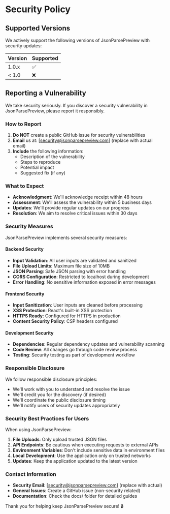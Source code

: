 # Security Policy

## Supported Versions

We actively support the following versions of JsonParsePreview with security updates:

| Version | Supported          |
| ------- | ------------------ |
| 1.0.x   | ✅ |
| < 1.0   | ❌ |

## Reporting a Vulnerability

We take security seriously. If you discover a security vulnerability in JsonParsePreview, please report it responsibly.

### How to Report

1. **Do NOT** create a public GitHub issue for security vulnerabilities
2. **Email** us at: [security@jsonparsepreview.com] (replace with actual email)
3. **Include** the following information:
   - Description of the vulnerability
   - Steps to reproduce
   - Potential impact
   - Suggested fix (if any)

### What to Expect

- **Acknowledgment**: We'll acknowledge receipt within 48 hours
- **Assessment**: We'll assess the vulnerability within 5 business days
- **Updates**: We'll provide regular updates on our progress
- **Resolution**: We aim to resolve critical issues within 30 days

### Security Measures

JsonParsePreview implements several security measures:

#### Backend Security
- **Input Validation**: All user inputs are validated and sanitized
- **File Upload Limits**: Maximum file size of 10MB
- **JSON Parsing**: Safe JSON parsing with error handling
- **CORS Configuration**: Restricted to localhost during development
- **Error Handling**: No sensitive information exposed in error messages

#### Frontend Security  
- **Input Sanitization**: User inputs are cleaned before processing
- **XSS Protection**: React's built-in XSS protection
- **HTTPS Ready**: Configured for HTTPS in production
- **Content Security Policy**: CSP headers configured

#### Development Security
- **Dependencies**: Regular dependency updates and vulnerability scanning
- **Code Review**: All changes go through code review process
- **Testing**: Security testing as part of development workflow

### Responsible Disclosure

We follow responsible disclosure principles:
- We'll work with you to understand and resolve the issue
- We'll credit you for the discovery (if desired)
- We'll coordinate the public disclosure timing
- We'll notify users of security updates appropriately

### Security Best Practices for Users

When using JsonParsePreview:

1. **File Uploads**: Only upload trusted JSON files
2. **API Endpoints**: Be cautious when executing requests to external APIs
3. **Environment Variables**: Don't include sensitive data in environment files
4. **Local Development**: Use the application only on trusted networks
5. **Updates**: Keep the application updated to the latest version

### Contact Information

- **Security Email**: [security@jsonparsepreview.com] (replace with actual)
- **General Issues**: Create a GitHub issue (non-security related)
- **Documentation**: Check the docs/ folder for detailed guides

Thank you for helping keep JsonParsePreview secure! 🔒